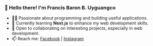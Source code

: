 ### 👋 Hello there! I'm Francis Baron B. Uyguangco

- 👨‍💻 Passionate about programming and building useful applications.
- 🚀 Currently learning **Next.js** to enhance my web development skills.
- 🤝 Open to collaborating on interesting projects, especially in web development.
- 📫 Reach me: [Facebook](https://www.facebook.com/Francis385) | [Instagram](https://www.instagram.com/frncsyg_/)


<!---
Archh29/Archh29 is a ✨ special ✨ repository because its `README.md` (this file) appears on your GitHub profile.
You can click the Preview link to take a look at your changes.
--->

